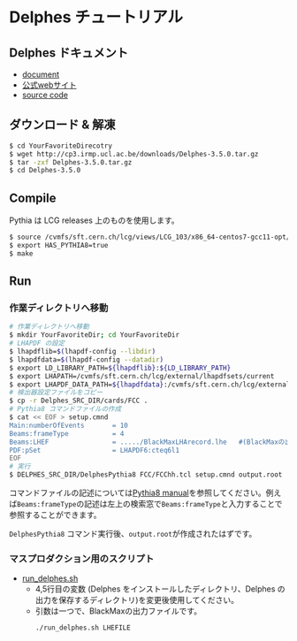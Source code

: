 # Delphes チュートリアル

## Delphes ドキュメント
* [document](https://arxiv.org/abs/1307.6346)
* [公式webサイト](https://cp3.irmp.ucl.ac.be/projects/delphes)
* [source code](https://github.com/delphes/delphes)

## ダウンロード & 解凍
```bash
$ cd YourFavoriteDirecotry
$ wget http://cp3.irmp.ucl.ac.be/downloads/Delphes-3.5.0.tar.gz
$ tar -zxf Delphes-3.5.0.tar.gz
$ cd Delphes-3.5.0
```

## Compile
Pythia は LCG releases 上のものを使用します。
```bash
$ source /cvmfs/sft.cern.ch/lcg/views/LCG_103/x86_64-centos7-gcc11-opt/setup.sh
$ export HAS_PYTHIA8=true
$ make
```

## Run

### 作業ディレクトリへ移動
```bash
# 作業ディレクトリへ移動
$ mkdir YourFavoriteDir; cd YourFavoriteDir
# LHAPDF の設定
$ lhapdflib=$(lhapdf-config --libdir)
$ lhapdfdata=$(lhapdf-config --datadir)
$ export LD_LIBRARY_PATH=${lhapdflib}:${LD_LIBRARY_PATH}
$ export LHAPATH=/cvmfs/sft.cern.ch/lcg/external/lhapdfsets/current
$ export LHAPDF_DATA_PATH=${lhapdfdata}:/cvmfs/sft.cern.ch/lcg/external/lhapdfsets/current
# 検出器設定ファイルをコピー
$ cp -r Delphes_SRC_DIR/cards/FCC .
# Pythia8 コマンドファイルの作成
$ cat << EOF > setup.cmnd
Main:numberOfEvents       = 10
Beams:frameType           = 4
Beams:LHEF                = ...../BlackMaxLHArecord.lhe   #(BlackMaxの出力ファイルのパス)
PDF:pSet                  = LHAPDF6:cteq6l1
EOF
# 実行
$ DELPHES_SRC_DIR/DelphesPythia8 FCC/FCChh.tcl setup.cmnd output.root
```
コマンドファイルの記述については[Pythia8 manual](https://pythia.org/latest-manual/Welcome.html)を参照してください。例えば`Beams:frameType`の記述は左上の検索窓で`Beams:frameType`と入力することで参照することができます。

`DelphesPythia8` コマンド実行後、`output.root`が作成されたはずです。

### マスプロダクション用のスクリプト
* [run_delphes.sh](scripts/run_delphes.sh)
    * 4,5行目の変数 (Delphes をインストールしたディレクトリ、Delphes の出力を保存するディレクトリ)を変更後使用してください。
    * 引数は一つで、BlackMaxの出力ファイルです。
        ```bash
        ./run_delphes.sh LHEFILE
        ```
  
